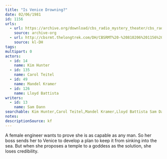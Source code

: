 ```yaml
---
title: "Is Venice Drowning?"
date: 02/06/1981
id: 1156
urls: 
  - url: https://archive.org/download/cbs_radio_mystery_theater/cbs_radio_mystery_theater-1151-1200.zip/cbs_radio_mystery_theater-1151-1200%2Fcbsrmt_1156_is_venice_drowning.mp3
    source: archive-org
  - url: http://cbsrmt.thelongtrek.com/DH/CBSRMT%20-%20810206%201156%20Is%20Venice%20Drowning_dh.mp3
    source: kl-DH
tags: 
multipart: 0
actors:  
  - id: 14
    name: Kim Hunter  
  - id: 135
    name: Carol Teitel  
  - id: 49
    name: Mandel Kramer  
  - id: 126
    name: Lloyd Battista
writers:  
  - id: 13
    name: Sam Dann
searchable: Kim Hunter,Carol Teitel,Mandel Kramer,Lloyd Battista Sam Dann
notes: 
descriptionSource: kf
---
```

A female engineer wants to prove she is as capable as any man. So her boss sends her to Venice to develop a plan to keep it from sinking into the sea. But when she proposes a temple to a goddess as the solution, she loses credibility.